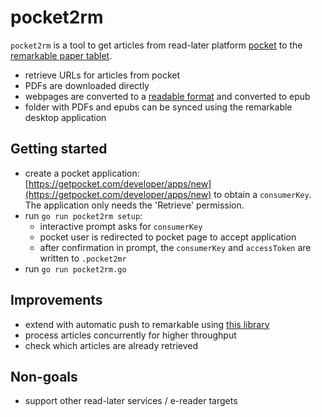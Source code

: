 # pocket2rm
`pocket2rm` is a tool to get articles from read-later platform [pocket](https://app.getpocket.com/) to the [remarkable paper tablet](https://remarkable.com/).

- retrieve URLs for articles from pocket
- PDFs are downloaded directly
- webpages are converted to a [readable format](github.com/go-shiori/go-readability) and converted to epub
- folder with PDFs and epubs can be synced using the remarkable desktop application

## Getting started
- create a pocket application: [https://getpocket.com/developer/apps/new](https://getpocket.com/developer/apps/new) to obtain a `consumerKey`. The application only needs the 'Retrieve' permission.
- run `go run pocket2rm setup`:
  - interactive prompt asks for `consumerKey`
  - pocket user is redirected to pocket page to accept application
  - after confirmation in prompt, the `consumerKey` and `accessToken` are written to `.pocket2mr`
- run `go run pocket2rm.go`

## Improvements
- extend with automatic push to remarkable using [this library](https://github.com/juruen/rmapi)
- process articles concurrently for higher throughput
- check which articles are already retrieved

## Non-goals
- support other read-later services / e-reader targets
